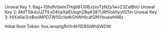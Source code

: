 Unseal Key 1: 6ag+1Sfe9VdwlnTHqbB1J0BJziiuTzN2y1wv23ZalBhU
Unseal Key 2: MdT1IA4uUZTEx04hpXpEUegn28qA387URf0okhyyIQTm
Unseal Key 3: HlXx6ai3/xBxoMPDZW55cIadkGhWHIcafQNYbuawhN8z

Initial Root Token: hvs.wnqrlgRrt1r4H1D8SiWh6WDW